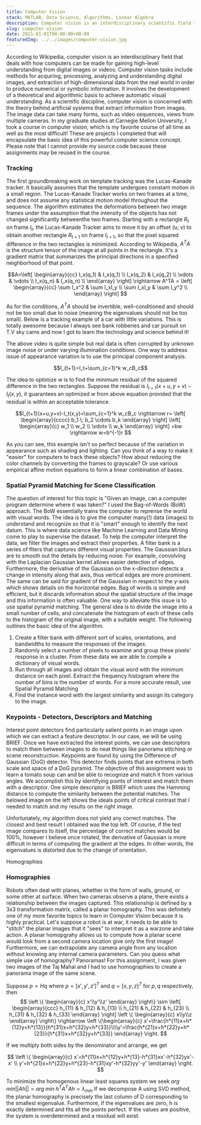 ```yaml
---
title: Computer Vision
stack: MATLAB, Data Science, Algorithms, Linear Algebra
description: Computer vision is an interdisciplinary scientific field that deals with how computers can gain high-level understanding from digital images or videos. From the perspective of engineering, it seeks to understand and automate tasks that the human visual system
slug: computer-vision
date: 2021-01-01T00:00:00+00:00
featuredImg: ../../images/computer-vision.jpg
---
```


According to Wikipedia, computer vision is an interdisciplinary field that deals with how computers can be made for gaining high-level understanding from digital images or videos. Computer vision tasks include methods for acquiring, processing, analyzing and understanding digital images, and extraction of high-dimensional data from the real world in order to produce numerical or symbolic information. It involves the development of a theoretical and algorithmic basis to achieve automatic visual understanding. As a scientific discipline, computer vision is concerned with the theory behind artificial systems that extract information from images. The image data can take many forms, such as video sequences, views from multiple cameras. In my graduate studies at Carnegie Mellon University, I took a course in computer vision, which is my favorite course of all time as well as the most difficult! These are projects I completed that will encapsulate the basic idea of this powerful computer science concept. Please note that I cannot provide my source code because these assignments may be reused in the course.

### Tracking

The first groundbreaking work on template tracking was the Lucas-Kanade tracker. It basically assumes that the template undergoes constant motion in a small region. The Lucas-Kanade Tracker works on two frames at a time, and does not assume any statistical motion model throughout the sequence. The algorithm estimates the deformations between two image frames under the assumption that the intensity of the objects has not changed significantly betweenthe two frames. Starting with a rectangle $R_t$ on frame $I_t$, the Lucas-Kanade Tracker aims to move it by an offset (u; v) to obtain another rectangle $R_{t+1}$ on frame $I_{t+1}$, so that the pixel squared difference in the two rectangles is minimized. According to Wikipedia, $A^TA$ is the structure tensor of the image at all points in the rectangle. It's a gradient matrix that summarizes the principal directions in a specified neighborhood of that point.

$$A=\left[ \begin{array}{cc} I_x(q_1) & I_x(q_1) \\ I_x(q_2) & I_x(q_2) \\ \vdots & \vdots \\ I_x(q_n) & I_x(q_n) \\ \end{array} \right] \rightarrow A^TA = \left[ \begin{array}{cc} \sum I_x^2 & \sum I_xI_y \\ \sum I_xI_y & \sum I_y^2 \\ \end{array} \right] $$

As for the conditions, $A^TA$ should be invertible, well-conditioned and should not be too small due to noise (meaning the eigenvalues should not be too small). Below is a tracking example of a car with little variations. This is totally awesome because I always see bank robberies and car pursuit on T.V sky cams and now I got to learn the technology and science behind it!

The above video is quite simple but real data is often corrupted by unknown image noise or under varying illumination conditions. One way to address issue of appearance variation is to use the principal component analysis.

$$I_{t+1}=I_t+\sum_{c=1}^k w_cB_c$$

The idea to optimize $w$ is to find the minimum residual of the squared difference in the two rectangles. Suppose the residual is $I_{t+1}(x+u,y+v)-I_t(x,y)$, it guarantees an optimized $w$ from above equation provided that the residual is within an acceptable tolerance.

$$I_{t+1}(x+u,y+v)-I_t(x,y)=\sum_{c=1}^k w_cB_c \rightarrow r= \left[ \begin{array}{cccc} b_1 \; b_2 \cdots b_k \end{array} \right] \left[ \begin{array}{c} w_1 \\ w_2 \\ \vdots \\ w_k \end{array} \right] =bw \rightarrow w=b^{-1}r $$

As you can see, this example isn't so perfect because of the variation in appearance such as shading and lighting. Can you think of a way to make it "easier" for computers to track these objects? How about reducing the color channels by converting the frames to grayscale? Or use various empirical affine motion equations to form a linear combination of bases.

### Spatial Pyramid Matching for Scene Classification

The question of interest for this topic is "Given an image, can a computer program determine where it was taken?" I used the Bag-of-Words (BoW) approach. The BoW essentially trains the computer to reprense the world with visual words. The idea is to give the computer many(!) data (images) to understand and recognize so that it is "smart" enough to identify the next datum. This is where data science like Machine Learning and Data Mining come to play to supervise the dataset. To help the computer interpret the data, we filter the images and extract their properties. A filter bank is a series of flters that captures different visual properties. The Gaussian blurs are to smooth out the details by reducing noise. For example, convolving with the Laplacian Gaussian kernel allows easier detection of edges. Furthermore, the derivative of the Gaussian on the x-direction detects a change in intensity along that axis, thus vertical edges are more prominent. The same can be said for gradient of the Gaussian in respect to the y-axis which shows details on the horizontal edges. Bag of words is simple and efficient, but it discards information about the spatial structure of the image and this information is often valuable. One way to alleviate this issue is to use spatial pyramid matching. The general idea is to divide the image into a small number of cells, and concatenate the histogram of each of these cells to the histogram of the original image, with a suitable weight. The following outlines the basic idea of the algorithm.

1. Create a filter bank with different sort of scales, orientations, and bandwidths to measure the responses of the images.
1. Randomly select a number of pixels to examine and group these pixels' response in a cluster. From these data we are able to compile a dictionary of visual words.
1. Run through all images and obtain the visual word with the minimum distance on each pixel. Extract the frequency histogram where the number of bins is the number of words. For a more accurate result, use Spatial Pyramid Matching
1. Find the instance word with the largest similarity and assign its category to the image.

### Keypoints - Detectors, Descriptors and Matching

Interest point detectors find particularly salient points in an image upon which we can extract a feature descriptor. In our case, we will be using BRIEF. Once we have extracted the interest points, we can use descriptors to match them between images to do neat things like panorama stitching or scene reconstruction. Keypoints are found by using the Difference of Gaussian (DoG) detector. This detector finds points that are extrema in both scale and space of a DoG pyramid. The objective of this assignment was to learn a tomato soup can and be able to recognize and match it from various angles. We accomplish this by identifying points of interest and match them with a descriptor. One simple descriptor is BRIEF which uses the Hamming distance to compute the similarity between the potential matches. The belowed image on the left shows the ideals points of critical contrast that I needed to match and my results on the right image.

Unfortunately, my algorithm does not yield any correct matches. The closest and best result I obtained was the top left. Of course, if the test image compares to itself, the percentage of correct matches would be 100%, however I believe once rotated, the derivative of Gaussian is more difficult in terms of computing the gradient at the edges. In other words, the eigenvalues is distorted due to the change of orientation.

Homographies

### Homographies

Robots often deal with planes, whether in the form of walls, ground, or some other at surface. When two cameras observe a plane, there exists a relationship between the images captured. This relationship is defined by a 3x3 transformation matrix, called a planar homography. This was definitely one of my more favorite topics to learn in Computer Vision because it is highly practical. Let's suppose a robot is at war, it needs to be able to "stitch" the planar images that it "sees" to interpret it as a warzone and take action. A planar homopgrahy allows us to compute how a planar scene would look from a second camera location give only the first image! Furthermore, we can extrapolate any camera angle from any location without knowing any internal camera parameters. Can you quess what simple use of homography? Panoramas! For this assignment, I was given two images of the Taj Mahal and I had to use homographies to create a panorama image of the same scene.

Suppose $p \propto Hq$ where $p=[x',y',z']^T$ and $q=[x,y,z]^T$ for $p,q$ respectively, then
$$ \left \{ \begin{array}{c} x'\\y'\\z' \end{array} \right\} \sim \left[ \begin{array}{ccc} h_{11} & h_{12} & h_{13} \\ h_{21} & h_{22} & h_{23} \\ h_{31} & h_{32} & h_{33} \end{array} \right] \left \{ \begin{array}{c} x\\y\\z \end{array} \right\} \rightarrow \left \{\begin{array}{c} x'=\frac{h*{11}x+h*{12}y+h*{13}}{h*{31}x+h*{32}y+h*{33}}\\\\y'=\frac{h*{21}x+h*{22}y+h*{23}}{h*{31}x+h*{32}y+h*{33}} \end{array} \right. $$

If we multiply both sides by the denominator and arrange, we get

$$ \left \{ \begin{array}{c} x'=h*{11}x+h*{12}y+h*{13}-h*{31}xx'-h*{32}yx'-x' \\ y'=h*{21}x+h*{22}y+h*{23}-h*{31}xy'-h*{32}yy'-y' \end{array} \right. $$

To minimize the homogenous linear least squares system we seek $arg \; min ||Ah|| = arg \; min \;h^TA^TAh = \lambda_{min}$ If we decompose A using SVD method, the planar homography is precisely the last column of D corresponding to the smallest eigenvalue. Furthermore, if the eigenvalues are zero, h is exactly determined and fits all the points perfect. If the values are positive, the system is overdetermined and a residual will exist.
